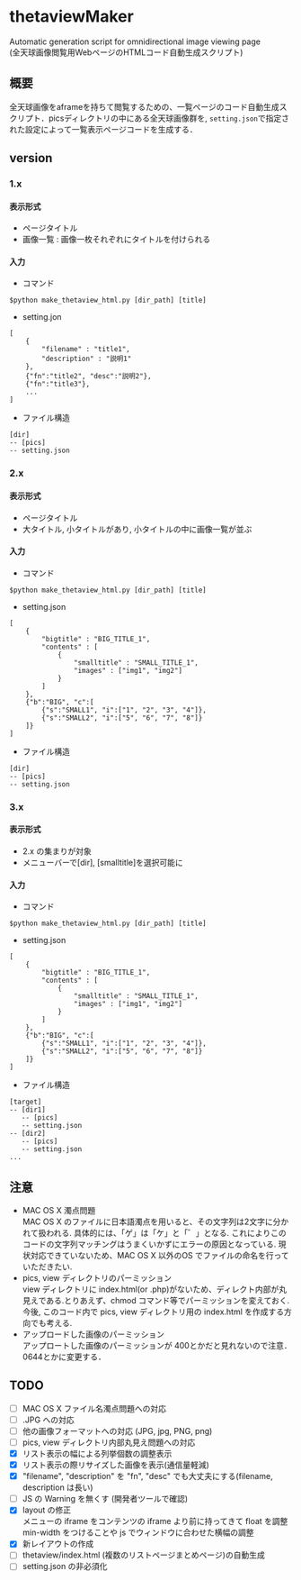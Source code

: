 # thetaviewMaker
Automatic generation script for omnidirectional image viewing page<br>
(全天球画像閲覧用WebページのHTMLコード自動生成スクリプト)

## 概要
全天球画像をaframeを持ちて閲覧するための、一覧ページのコード自動生成スクリプト．picsディレクトリの中にある全天球画像群を, `setting.json`で指定された設定によって一覧表示ページコードを生成する．

## version
### 1.x
#### 表示形式
* ページタイトル
* 画像一覧 : 画像一枚それぞれにタイトルを付けられる
#### 入力
* コマンド
```
$python make_thetaview_html.py [dir_path] [title]
```
* setting.jon
```
[
    {
        "filename" : "title1",
        "description" : "説明1"
    },
    {"fn":"title2", "desc":"説明2"},
    {"fn":"title3"},
    ...
]
```
* ファイル構造
```
[dir]
-- [pics]
-- setting.json
```

### 2.x
#### 表示形式
* ページタイトル
* 大タイトル, 小タイトルがあり, 小タイトルの中に画像一覧が並ぶ
#### 入力
* コマンド
```
$python make_thetaview_html.py [dir_path] [title]
```
* setting.json
```
[
    {
        "bigtitle" : "BIG_TITLE_1",
        "contents" : [
            {
                "smalltitle" : "SMALL_TITLE_1",
                "images" : ["img1", "img2"]
            }
        ]
    },
    {"b":"BIG", "c":[
        {"s":"SMALL1", "i":["1", "2", "3", "4"]},
        {"s":"SMALL2", "i":["5", "6", "7", "8"]}
    ]}
]
```
* ファイル構造
```
[dir]
-- [pics]
-- setting.json
```

### 3.x
#### 表示形式
* 2.x の集まりが対象
* メニューバーで[dir], [smalltitle]を選択可能に
#### 入力
* コマンド
```
$python make_thetaview_html.py [dir_path] [title]
```
* setting.json
```
[
    {
        "bigtitle" : "BIG_TITLE_1",
        "contents" : [
            {
                "smalltitle" : "SMALL_TITLE_1",
                "images" : ["img1", "img2"]
            }
        ]
    },
    {"b":"BIG", "c":[
        {"s":"SMALL1", "i":["1", "2", "3", "4"]},
        {"s":"SMALL2", "i":["5", "6", "7", "8"]}
    ]}
]
```
* ファイル構造
```
[target]
-- [dir1]
   -- [pics]
   -- setting.json
-- [dir2]
   -- [pics]
   -- setting.json
...
```

## 注意
* MAC OS X 濁点問題<br>
    MAC OS X のファイルに日本語濁点を用いると、その文字列は2文字に分かれて扱われる. 具体的には、「ゲ」は「ケ」と「゛」となる. これによりこのコードの文字列マッチングはうまくいかずにエラーの原因となっている. 現状対応できていないため、MAC OS X 以外のOS でファイルの命名を行っていただきたい.
* pics, view ディレクトリのパーミッション<br>
    view ディレクトリに index.html(or .php)がないため、ディレクト内部が丸見えである.とりあえず、chmod コマンド等でパーミッションを変えておく.<br>
    今後, このコード内で pics, view ディレクトリ用の index.html を作成する方向でも考える. 
* アップロードした画像のパーミッション<br>
    アップロートした画像のパーミッションが 400とかだと見れないので注意．0644とかに変更する．

## TODO
- [ ] MAC OS X ファイル名濁点問題への対応
- [ ] .JPG への対応
- [ ] 他の画像フォーマットへの対応 (JPG, jpg, PNG, png)
- [ ] pics, view ディレクトリ内部丸見え問題への対応
- [x] リスト表示の幅による列挙個数の調整表示
- [x] リスト表示の際リサイズした画像を表示(通信量軽減)
- [x] "filename", "description" を "fn", "desc" でも大丈夫にする(filename, description は長い)
- [ ] JS の Warning を無くす (開発者ツールで確認)
- [x] layout の修正<br>
    メニューの iframe をコンテンツの iframe より前に持ってきて float を調整<br>
    min-width をつけることや js でウィンドウに合わせた横幅の調整<br>
- [x] 新レイアウトの作成
- [ ] thetaview/index.html (複数のリストページまとめページ)の自動生成
- [ ] setting.json の非必須化